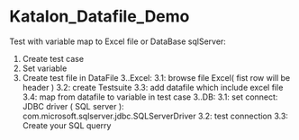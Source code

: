 # Katalon_Datafile_Demo
Test with variable map to Excel file or DataBase sqlServer:
1. Create test case 
2. Set variable
3. Create test file in DataFile
    3..Excel:
            3.1: browse file Excel( fist row will be header )
            3.2: create Testsuite 
            3.3: add datafile which include excel file
            3.4: map from datafile to variable in test case
    3..DB:
            3.1: set connect: JDBC driver ( SQL server ): com.microsoft.sqlserver.jdbc.SQLServerDriver
            3.2: test connection
            3.3: Create your SQL querry
           
